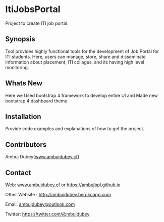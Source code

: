 # ItiJobsPortal
Project to create ITI job portal.
## Synopsis

Tool provides highly functional tools for the development of Job Portal for
ITI students. Here, users can manage, store, share and disseminate
information about placement, ITI collages, and its having high level
monitoring.

## Whats New

Here we Used bootstrap 4 framework to develop entire UI and
Made new bootstrap 4 dashboard theme. 

## Installation

Provide code examples and explanations of how to get the project.

## Contributors

Ambuj Dubey(www.ambujdubey.cf)

## Contact

Web: www.ambujdubey.cf or https://ambujbpl.github.io

Other Website : http://ambujdubey.herokuapp.com

Email: ambujdubey@outlook.com

Twitter: https://twitter.com/@mbujdubey



